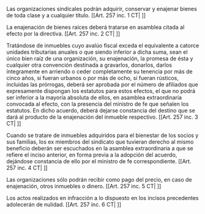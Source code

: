 Las organizaciones sindicales podrán adquirir, conservar y enajenar bienes de toda clase y a cualquier título. [[Art. 257 inc. 1 CT| ]]

La enajenación de bienes raíces deberá tratarse en asamblea citada al efecto por la directiva. [[Art. 257 inc. 2 CT| ]]

Tratándose de inmuebles cuyo avalúo fiscal exceda el equivalente a catorce unidades tributarias anuales o que siendo inferior a dicha suma, sean el único bien raíz de una organización, su enajenación, la promesa de ésta y cualquier otra convención destinada a gravarlos, donarlos, darlos íntegramente en arriendo o ceder completamente su tenencia por más de cinco años, si fueran urbanos o por más de ocho, si fueran rústicos, incluidas las prórrogas, deberá ser aprobada por el número de afiliados que expresamente dispongan los estatutos para estos efectos, el que no podrá ser inferior a la mayoría absoluta de ellos, en asamblea extraordinaria convocada al efecto, con la presencia del ministro de fe que señalen los estatutos. En dicho acuerdo, deberá dejarse constancia del destino que se dará al producto de la enajenación del inmueble respectivo. [[Art. 257 inc. 3 CT| ]]

Cuando se tratare de inmuebles adquiridos para el bienestar de los socios y sus familias, los ex miembros del sindicato que tuvieran derecho al mismo beneficio deberán ser escuchados en la asamblea extraordinaria a que se refiere el inciso anterior, en forma previa a la adopción del acuerdo, dejándose constancia de ello por el ministro de fe correspondiente. [[Art. 257 inc. 4 CT| ]]

Las organizaciones sólo podrán recibir como pago del precio, en caso de enajenación, otros inmuebles o dinero. [[Art. 257 inc. 5 CT| ]]

Los actos realizados en infracción a lo dispuesto en los incisos precedentes adolecerán de nulidad. [[Art. 257 inc. 6 CT| ]]